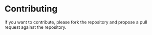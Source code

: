 # Contributing
If you want to contribute, please fork the repository and propose a pull request against the repository.
